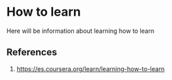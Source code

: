 # How to learn

Here will be information about learning how to learn

## References

1. https://es.coursera.org/learn/learning-how-to-learn
